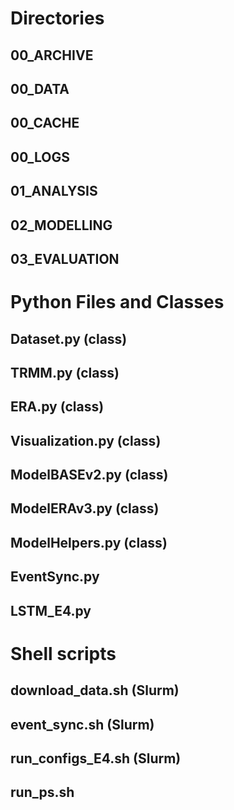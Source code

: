 # Directories
## 00_ARCHIVE
## 00_DATA
## 00_CACHE
## 00_LOGS
## 01_ANALYSIS
## 02_MODELLING
## 03_EVALUATION

# Python Files and Classes
## Dataset.py (class)
## TRMM.py (class)
## ERA.py (class)
## Visualization.py (class)
## ModelBASEv2.py (class)
## ModelERAv3.py (class)
## ModelHelpers.py (class)
## EventSync.py
## LSTM_E4.py

# Shell scripts
## download_data.sh (Slurm)
## event_sync.sh (Slurm)
## run_configs_E4.sh (Slurm)
## run_ps.sh
